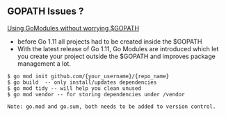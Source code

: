 
## GOPATH Issues ?
[Using GoModules without worrying $GOPATH](https://medium.com/mindorks/create-projects-independent-of-gopath-using-go-modules-802260cdfb51)
* before Go 1.11 all projects had to be created inside the $GOPATH
* With the latest release of Go 1.11, Go Modules are introduced which let you create your project outside the $GOPATH and improves package management a lot.


```
$ go mod init github.com/{your_username}/{repo_name}
$ go build  -- only install/updates dependencies
$ go mod tidy -- will help you clean unused
$ go mod vendor -- for storing dependencies under /vendor 

Note: go.mod and go.sum, both needs to be added to version control.
```